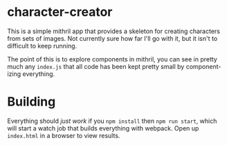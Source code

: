 # character-creator

This is a simple mithril app that provides a skeleton for creating characters from sets of images. Not currently sure how far I'll go with it, but it isn't to difficult to keep running.

The point of this is to explore components in mithril, you can see in pretty much any `index.js` that all code has been kept pretty small by component-izing everything. 

# Building

Everything should *just work* if you `npm install` then `npm run start`, which will start a watch job that builds everything with webpack. Open up `index.html` in a browser to view results.
